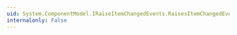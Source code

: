 ```yaml
---
uid: System.ComponentModel.IRaiseItemChangedEvents.RaisesItemChangedEvents
internalonly: False
---
```


